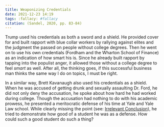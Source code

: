 ```yaml
---
title: Weaponizing Credentials
date: 2021-12-23 14:19
tags: :fallacy: #fallacy
citation: (Sandel, 2020, pp. 83-84)
---
```


Trump used his credentials as both a sword and a shield. He provided cover for and built rapport with blue collar workers by rallying against elites and the judgment the passed on people without college degrees. Then he went on to use his own credentials (Fordham and the Wharton School of Finance) as an indication of how smart his is. Since he already built rapport by tapping into the populist anger, it allowed those without a college degree to feel *smart* as well. After all, the thinking goes, if this successful business man thinks the same way I do on topics, I must be right.

In a similar way, Brett Kavanaugh also used his credentials as a shield. When he was accused of getting drunk and sexually assaulting Dr. Ford, he did not only deny the accusation, he spoke about how hard he had worked during college. Though the accusation had nothing to do with his academic prowess, he presented a meritocratic defense of his time at Yale and Yale Law school. While clearly missing the point (see: [Irrelevant Conclusion](202112231500.md)), he tried to demonstrate how good of a student he was as a defense. How could such a good student do such a thing?
